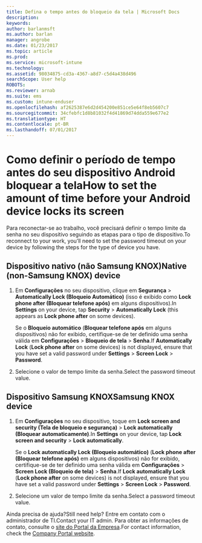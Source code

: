 ```yaml
---
title: Defina o tempo antes do bloqueio da tela | Microsoft Docs
description: 
keywords: 
author: barlanmsft
ms.author: barlan
manager: angrobe
ms.date: 01/23/2017
ms.topic: article
ms.prod: 
ms.service: microsoft-intune
ms.technology: 
ms.assetid: 98034875-cd3a-4367-a8d7-c5d4a438d496
searchScope: User help
ROBOTS: 
ms.reviewer: arnab
ms.suite: ems
ms.custom: intune-enduser
ms.openlocfilehash: af2625387e6d2d454200e851ce5e64f8eb5607c7
ms.sourcegitcommit: 34cfebfc1d8b81032f4d41869d74dda559e677e2
ms.translationtype: HT
ms.contentlocale: pt-BR
ms.lasthandoff: 07/01/2017
---
```

# <span data-ttu-id="a8849-102">Como definir o período de tempo antes do seu dispositivo Android bloquear a tela</span><span class="sxs-lookup"><span data-stu-id="a8849-102">How to set the amount of time before your Android device locks its screen</span></span>
<a id="how-to-set-the-amount-of-time-before-your-android-device-locks-its-screen" class="xliff"></a>

<span data-ttu-id="a8849-103">Para reconectar-se ao trabalho, você precisará definir o tempo limite da senha no seu dispositivo seguindo as etapas para o tipo de dispositivo.</span><span class="sxs-lookup"><span data-stu-id="a8849-103">To reconnect to your work, you’ll need to set the password timeout on your device by following the steps for the type of device you have.</span></span>

## <span data-ttu-id="a8849-104">Dispositivo nativo (não Samsung KNOX)</span><span class="sxs-lookup"><span data-stu-id="a8849-104">Native (non-Samsung KNOX) device</span></span>
<a id="native-non-samsung-knox-device" class="xliff"></a>

1.  <span data-ttu-id="a8849-105">Em **Configurações** no seu dispositivo, clique em **Segurança** &gt; **Automatically Lock (Bloqueio Automático)** (isso é exibido como **Lock phone after (Bloquear telefone após)** em alguns dispositivos).</span><span class="sxs-lookup"><span data-stu-id="a8849-105">In **Settings** on your device, tap **Security** &gt; **Automatically Lock** (this appears as **Lock phone after** on some devices).</span></span>

    <span data-ttu-id="a8849-106">Se o **Bloqueio automático** (**Bloquear telefone após** em alguns dispositivos) não for exibido, certifique-se de ter definido uma senha válida em **Configurações** &gt; **Bloqueio de tela** &gt; **Senha**.</span><span class="sxs-lookup"><span data-stu-id="a8849-106">If **Automatically Lock** (**Lock phone after** on some devices) is not displayed, ensure that you have set a valid password under **Settings** &gt; **Screen Lock** &gt; **Password**.</span></span>

2.  <span data-ttu-id="a8849-107">Selecione o valor de tempo limite da senha.</span><span class="sxs-lookup"><span data-stu-id="a8849-107">Select the password timeout value.</span></span>

## <span data-ttu-id="a8849-108">Dispositivo Samsung KNOX</span><span class="sxs-lookup"><span data-stu-id="a8849-108">Samsung KNOX device</span></span>
<a id="samsung-knox-device" class="xliff"></a>

1.  <span data-ttu-id="a8849-109">Em **Configurações** no seu dispositivo, toque em **Lock screen and security (Tela de bloqueio e segurança)** &gt; **Lock automatically (Bloquear automaticamente)**.</span><span class="sxs-lookup"><span data-stu-id="a8849-109">In **Settings** on your device, tap **Lock screen and security** &gt; **Lock automatically**.</span></span>

    <span data-ttu-id="a8849-110">Se o **Lock automatically Lock (Bloqueio automático)** (**Lock phone after (Bloquear telefone após)** em alguns dispositivos) não for exibido, certifique-se de ter definido uma senha válida em **Configurações** &gt; **Screen Lock (Bloqueio de tela)** &gt; **Senha**.</span><span class="sxs-lookup"><span data-stu-id="a8849-110">If **Lock automatically Lock** (**Lock phone after** on some devices) is not displayed, ensure that you have set a valid password under **Settings** &gt; **Screen Lock** &gt; **Password**.</span></span>

2.  <span data-ttu-id="a8849-111">Selecione um valor de tempo limite da senha.</span><span class="sxs-lookup"><span data-stu-id="a8849-111">Select a password timeout value.</span></span>

<span data-ttu-id="a8849-112">Ainda precisa de ajuda?</span><span class="sxs-lookup"><span data-stu-id="a8849-112">Still need help?</span></span> <span data-ttu-id="a8849-113">Entre em contato com o administrador de TI.</span><span class="sxs-lookup"><span data-stu-id="a8849-113">Contact your IT admin.</span></span> <span data-ttu-id="a8849-114">Para obter as informações de contato, consulte o [site do Portal da Empresa](http://portal.manage.microsoft.com).</span><span class="sxs-lookup"><span data-stu-id="a8849-114">For contact information, check the [Company Portal website](http://portal.manage.microsoft.com).</span></span>
